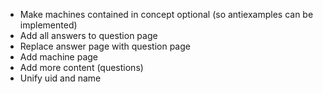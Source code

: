 * Make machines contained in concept optional (so antiexamples can be implemented)
* Add all answers to question page
* Replace answer page with question page
* Add machine page
* Add more content (questions)
* Unify uid and name
